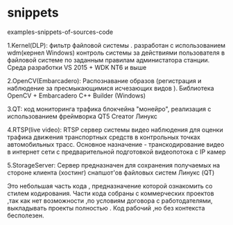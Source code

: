 # snippets
examples-snippets-of-sources-code

1.Kernel(DLP): фильтр файловой системы . разработан с использованием wdm(кернел Windows) контроль системы за действиями пользователя в файловой системе по заданным правилам администатора станции. Среда разработки VS 2015 + WDK NT6 и выше

2.OpenCV(Embarcadero): Распознавание образов (регистрация и наблюдение за пресмыкающимися исчезающих видов ). Библиотека OpenCV + Embarcadero C++ Builder (Windows)

3.QT: код мониторинга трафика блокчейна "монейро", реализация c использованием фреймворка QT5 Сrеатоr Линукс

4.RTSP(live video): RTSP сервер системы видео наблюдения для оценки трафика движения транспортных средств в контрольных точках автомобильных трасс. Основное назначение - транскодирование видео в интернет сети с предварительной подготовкой видеопотока с IP камер

5.StorageServer: Сервер предназначен для сохранения получаемых на стороне клиента (хостинг) снапшот'ов файловых систем Линукс (QT)

Это небольшая часть кода , предназначение которой ознакомить со стилем кодирования. Части кода собраны с коммерческих проектов ,так как нет возможности ,по условиям договора с работодателями, выкладывать проекты полностью . Код рабочий ,но без контекста бесполезен.